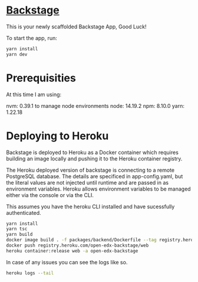 # [Backstage](https://backstage.io)

This is your newly scaffolded Backstage App, Good Luck!

To start the app, run:

```sh
yarn install
yarn dev
```

# Prerequisities

At this time I am using:

nvm: 0.39.1 to manage node environments
node: 14.19.2
npm: 8.10.0
yarn: 1.22.18

# Deploying to Heroku

Backstage is deployed to Heroku as a Docker container which requires
building an image locally and pushing it to the Heroku container
registry.

The Heroku deployed version of backstage is connecting to a remote
PostgreSQL database. The details are specificed in app-config.yaml,
but the literal values are not injected until runtime and are passed
in as environment variables. Heroku allows environment variables to be
managed either via the console or via the CLI.

This assumes you have the heroku CLI installed and have sucessfully
authenticated.

``` sh
yarn install
yarn tsc
yarn build
docker image build . -f packages/backend/Dockerfile --tag registry.heroku.com/open-edx-backstage/web
docker push registry.heroku.com/open-edx-backstage/web
heroku container:release web -a open-edx-backstage
```
In case of any issues you can see the logs like so.

``` sh
heroku logs --tail
```
